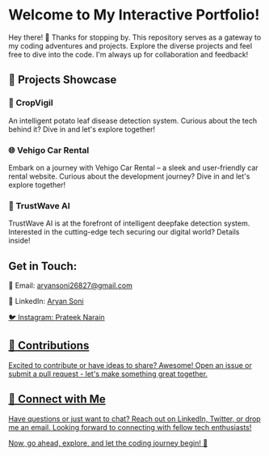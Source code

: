 # Welcome to My Interactive Portfolio!
<p> Hey there! 👋 Thanks for stopping by. This repository serves as a gateway to my coding adventures and projects. Explore the diverse projects and feel free to dive into the code. I'm always up for collaboration and feedback! </p>
<h2> 📂 Projects Showcase</h2>
<h3>🌱 CropVigil </h3>
<p>An intelligent potato leaf disease detection system. Curious about the tech behind it? Dive in and let's explore together!</p>

<h3>🌐 Vehigo Car Rental</h3> 
<p>Embark on a journey with Vehigo Car Rental – a sleek and user-friendly car rental website. Curious about the development journey? Dive in and let's explore together!</p>

<h3>🤖 TrustWave AI</h3>
<p>TrustWave AI is at the forefront of intelligent deepfake detection system. Interested in the cutting-edge tech securing our digital world? Details inside!</p>

<h2> Get in Touch: </h2>

<p> 📧 Email: <a href="mailto:prateeknarain751@gmail.com" class="contact-link">aryansoni26827@gmail.com</a> </p>
<p>📱 LinkedIn: <a href="https://www.linkedin.com/in/prateek-narain-b10708226/"(https://www.linkedin.com/in/prateek-narain-b10708226/)" target="_blank">Aryan Soni </p>
<p>🐦 Instagram: <a href="https://www.instagram.com/prateek_narain/" target="_blank">Prateek Narain</p>

<h2> 🤝 Contributions </h2>
<p> Excited to contribute or have ideas to share? Awesome! Open an issue or submit a pull request - let's make something great together.</p>

<h2> 🌟 Connect with Me </h2>
<p>Have questions or just want to chat? Reach out on LinkedIn, Twitter, or drop me an email. Looking forward to connecting with fellow tech enthusiasts!</p>

<p>Now, go ahead, explore, and let the coding journey begin! 🚀</p>
